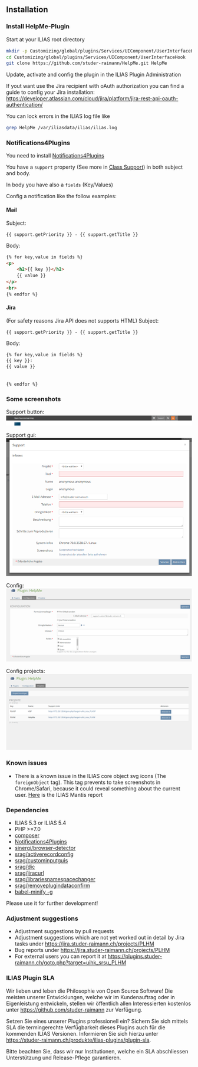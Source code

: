 ## Installation

### Install HelpMe-Plugin
Start at your ILIAS root directory
```bash
mkdir -p Customizing/global/plugins/Services/UIComponent/UserInterfaceHook
cd Customizing/global/plugins/Services/UIComponent/UserInterfaceHook
git clone https://github.com/studer-raimann/HelpMe.git HelpMe
```
Update, activate and config the plugin in the ILIAS Plugin Administration

If yout want use the Jira recipient with oAuth authorization you can find a guide to config your Jira installation: https://developer.atlassian.com/cloud/jira/platform/jira-rest-api-oauth-authentication/

You can lock errors in the ILIAS log file like
```bash
grep HelpMe /var/iliasdata/ilias/ilias.log
```

### Notifications4Plugins
You need to install [Notifications4Plugins](https://github.com/studer-raimann/Notifications4Plugins)

You have a `support` property (See more in [Class Support](./src/Support/Support.php)) in both subject and body.

In body you have also a `fields` (Key/Values)

Config a notification like the follow examples:

#### Mail
Subject:
```text
{{ support.getPriority }} - {{ support.getTitle }}
```
Body:
```html
{% for key,value in fields %}
<p>
	<h2>{{ key }}</h2>
	{{ value }}
</p>
<br>
{% endfor %}
```

#### Jira
(For safety reasons Jira API does not supports HTML)
Subject:
```text
{{ support.getPriority }} - {{ support.getTitle }}
```
Body:
```text
{% for key,value in fields %}
{{ key }}:
{{ value }}


{% endfor %}
```

### Some screenshots
Support button:
![Support button](./doc/screenshots/support_button.png)

Support gui:
![Support gui](./doc/screenshots/support_gui.png)

Config:
![Config](./doc/screenshots/config.png)

Config projects:
![Config projects](./doc/screenshots/config_projects.png)

### Known issues
- There is a known issue in the ILIAS core object svg icons (The `foreignObject` tag). This tag prevents to take screenshots in Chrome/Safari, because it could reveal something about the current user. [Here](https://mantis.ilias.de/view.php?id=25040) is the ILIAS Mantis report

### Dependencies
* ILIAS 5.3 or ILIAS 5.4
* PHP >=7.0
* [composer](https://getcomposer.org)
* [Notifications4Plugins](https://github.com/studer-raimann/Notifications4Plugins)
* [sinergi/browser-detector](https://packagist.org/packages/sinergi/browser-detector)
* [srag/activerecordconfig](https://packagist.org/packages/srag/activerecordconfig)
* [srag/custominputguis](https://packagist.org/packages/srag/custominputguis)
* [srag/dic](https://packagist.org/packages/srag/dic)
* [srag/jiracurl](https://packagist.org/packages/srag/jiracurl)
* [srag/librariesnamespacechanger](https://packagist.org/packages/srag/librariesnamespacechanger)
* [srag/removeplugindataconfirm](https://packagist.org/packages/srag/removeplugindataconfirm)
* [babel-minify -g](https://www.npmjs.com/package/babel-minify)

Please use it for further development!

### Adjustment suggestions
* Adjustment suggestions by pull requests
* Adjustment suggestions which are not yet worked out in detail by Jira tasks under https://jira.studer-raimann.ch/projects/PLHM
* Bug reports under https://jira.studer-raimann.ch/projects/PLHM
* For external users you can report it at https://plugins.studer-raimann.ch/goto.php?target=uihk_srsu_PLHM

### ILIAS Plugin SLA
Wir lieben und leben die Philosophie von Open Source Software! Die meisten unserer Entwicklungen, welche wir im Kundenauftrag oder in Eigenleistung entwickeln, stellen wir öffentlich allen Interessierten kostenlos unter https://github.com/studer-raimann zur Verfügung.

Setzen Sie eines unserer Plugins professionell ein? Sichern Sie sich mittels SLA die termingerechte Verfügbarkeit dieses Plugins auch für die kommenden ILIAS Versionen. Informieren Sie sich hierzu unter https://studer-raimann.ch/produkte/ilias-plugins/plugin-sla.

Bitte beachten Sie, dass wir nur Institutionen, welche ein SLA abschliessen Unterstützung und Release-Pflege garantieren.
